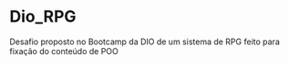 # Dio_RPG
Desafio proposto no Bootcamp da DIO de um sistema de RPG feito para fixação do conteúdo de POO
